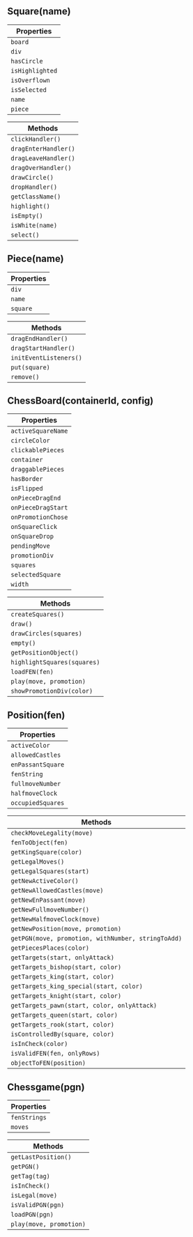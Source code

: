 ## Square(name)

| Properties
|---------------
|`board`
|`div`
|`hasCircle`
|`isHighlighted`
|`isOverflown`
|`isSelected`
|`name`
|`piece`

| Methods
|---------------
|`clickHandler()`
|`dragEnterHandler()`
|`dragLeaveHandler()`
|`dragOverHandler()`
|`drawCircle()`
|`dropHandler()`
|`getClassName()`
|`highlight()`
|`isEmpty()`
|`isWhite(name)`
|`select()`


## Piece(name)

| Properties
|---------------
|`div`
|`name`
|`square`

| Methods
|---------------
|`dragEndHandler()`
|`dragStartHandler()`
|`initEventListeners()`
|`put(square)`
|`remove()`


## ChessBoard(containerId, config)

| Properties
|---------------
|`activeSquareName`
|`circleColor`
|`clickablePieces`
|`container`
|`draggablePieces`
|`hasBorder`
|`isFlipped`
|`onPieceDragEnd`
|`onPieceDragStart`
|`onPromotionChose`
|`onSquareClick`
|`onSquareDrop`
|`pendingMove`
|`promotionDiv`
|`squares`
|`selectedSquare`
|`width`

| Methods
|---------------
|`createSquares()`
|`draw()`
|`drawCircles(squares)`
|`empty()`
|`getPositionObject()`
|`highlightSquares(squares)`
|`loadFEN(fen)`
|`play(move, promotion)`
|`showPromotionDiv(color)`


## Position(fen)

| Properties
|---------------
|`activeColor`
|`allowedCastles`
|`enPassantSquare`
|`fenString`
|`fullmoveNumber`
|`halfmoveClock`
|`occupiedSquares`

| Methods
|---------------
|`checkMoveLegality(move)`
|`fenToObject(fen)`
|`getKingSquare(color)`
|`getLegalMoves()`
|`getLegalSquares(start)`
|`getNewActiveColor()`
|`getNewAllowedCastles(move)`
|`getNewEnPassant(move)`
|`getNewFullmoveNumber()`
|`getNewHalfmoveClock(move)`
|`getNewPosition(move, promotion)`
|`getPGN(move, promotion, withNumber, stringToAdd)`
|`getPiecesPlaces(color)`
|`getTargets(start, onlyAttack)`
|`getTargets_bishop(start, color)`
|`getTargets_king(start, color)`
|`getTargets_king_special(start, color)`
|`getTargets_knight(start, color)`
|`getTargets_pawn(start, color, onlyAttack)`
|`getTargets_queen(start, color)`
|`getTargets_rook(start, color)`
|`isControlledBy(square, color)`
|`isInCheck(color)`
|`isValidFEN(fen, onlyRows)`
|`objectToFEN(position)`


## Chessgame(pgn)

| Properties
|---------------
|`fenStrings`
|`moves`

| Methods
|---------------
|`getLastPosition()`
|`getPGN()`
|`getTag(tag)`
|`isInCheck()`
|`isLegal(move)`
|`isValidPGN(pgn)`
|`loadPGN(pgn)`
|`play(move, promotion)`
